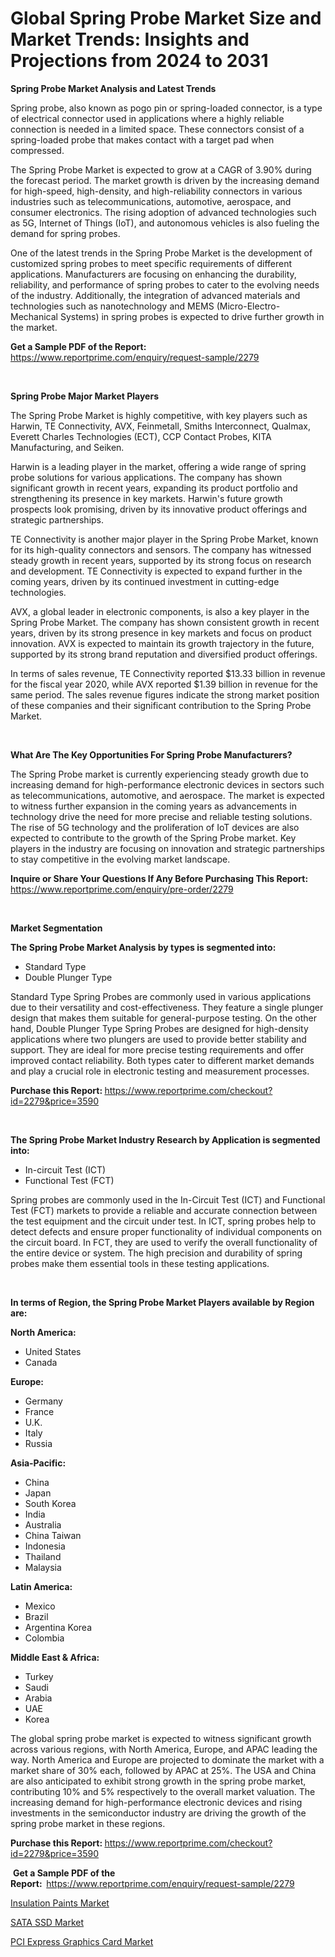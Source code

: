 <p><h1>Global Spring Probe Market Size and Market Trends: Insights and Projections from 2024 to 2031</h1></p><p><strong>Spring Probe Market Analysis and Latest Trends</strong></p>
<p><p>Spring probe, also known as pogo pin or spring-loaded connector, is a type of electrical connector used in applications where a highly reliable connection is needed in a limited space. These connectors consist of a spring-loaded probe that makes contact with a target pad when compressed.</p><p>The Spring Probe Market is expected to grow at a CAGR of 3.90% during the forecast period. The market growth is driven by the increasing demand for high-speed, high-density, and high-reliability connectors in various industries such as telecommunications, automotive, aerospace, and consumer electronics. The rising adoption of advanced technologies such as 5G, Internet of Things (IoT), and autonomous vehicles is also fueling the demand for spring probes.</p><p>One of the latest trends in the Spring Probe Market is the development of customized spring probes to meet specific requirements of different applications. Manufacturers are focusing on enhancing the durability, reliability, and performance of spring probes to cater to the evolving needs of the industry. Additionally, the integration of advanced materials and technologies such as nanotechnology and MEMS (Micro-Electro-Mechanical Systems) in spring probes is expected to drive further growth in the market.</p></p>
<p><strong>Get a Sample PDF of the Report:&nbsp;</strong> <a href="https://www.reportprime.com/enquiry/request-sample/2279">https://www.reportprime.com/enquiry/request-sample/2279</a></p>
<p>&nbsp;</p>
<p><strong>Spring Probe Major Market Players</strong></p>
<p><p>The Spring Probe Market is highly competitive, with key players such as Harwin, TE Connectivity, AVX, Feinmetall, Smiths Interconnect, Qualmax, Everett Charles Technologies (ECT), CCP Contact Probes, KITA Manufacturing, and Seiken. </p><p>Harwin is a leading player in the market, offering a wide range of spring probe solutions for various applications. The company has shown significant growth in recent years, expanding its product portfolio and strengthening its presence in key markets. Harwin's future growth prospects look promising, driven by its innovative product offerings and strategic partnerships.</p><p>TE Connectivity is another major player in the Spring Probe Market, known for its high-quality connectors and sensors. The company has witnessed steady growth in recent years, supported by its strong focus on research and development. TE Connectivity is expected to expand further in the coming years, driven by its continued investment in cutting-edge technologies.</p><p>AVX, a global leader in electronic components, is also a key player in the Spring Probe Market. The company has shown consistent growth in recent years, driven by its strong presence in key markets and focus on product innovation. AVX is expected to maintain its growth trajectory in the future, supported by its strong brand reputation and diversified product offerings.</p><p>In terms of sales revenue, TE Connectivity reported $13.33 billion in revenue for the fiscal year 2020, while AVX reported $1.39 billion in revenue for the same period. The sales revenue figures indicate the strong market position of these companies and their significant contribution to the Spring Probe Market.</p></p>
<p>&nbsp;</p>
<p><strong>What Are The Key Opportunities For Spring Probe Manufacturers?</strong></p>
<p><p>The Spring Probe market is currently experiencing steady growth due to increasing demand for high-performance electronic devices in sectors such as telecommunications, automotive, and aerospace. The market is expected to witness further expansion in the coming years as advancements in technology drive the need for more precise and reliable testing solutions. The rise of 5G technology and the proliferation of IoT devices are also expected to contribute to the growth of the Spring Probe market. Key players in the industry are focusing on innovation and strategic partnerships to stay competitive in the evolving market landscape.</p></p>
<p><strong>Inquire or Share Your Questions If Any Before Purchasing This Report:</strong> <a href="https://www.reportprime.com/enquiry/pre-order/2279">https://www.reportprime.com/enquiry/pre-order/2279</a></p>
<p>&nbsp;</p>
<p><strong>Market Segmentation</strong></p>
<p><strong>The Spring Probe Market Analysis by types is segmented into:</strong></p>
<p><ul><li>Standard Type</li><li>Double Plunger Type</li></ul></p>
<p><p>Standard Type Spring Probes are commonly used in various applications due to their versatility and cost-effectiveness. They feature a single plunger design that makes them suitable for general-purpose testing. On the other hand, Double Plunger Type Spring Probes are designed for high-density applications where two plungers are used to provide better stability and support. They are ideal for more precise testing requirements and offer improved contact reliability. Both types cater to different market demands and play a crucial role in electronic testing and measurement processes.</p></p>
<p><strong>Purchase this Report:&nbsp;</strong><a href="https://www.reportprime.com/checkout?id=2279&price=3590">https://www.reportprime.com/checkout?id=2279&price=3590</a></p>
<p>&nbsp;</p>
<p><strong>The Spring Probe Market Industry Research by Application is segmented into:</strong></p>
<p><ul><li>In-circuit Test (ICT)</li><li>Functional Test (FCT)</li></ul></p>
<p><p>Spring probes are commonly used in the In-Circuit Test (ICT) and Functional Test (FCT) markets to provide a reliable and accurate connection between the test equipment and the circuit under test. In ICT, spring probes help to detect defects and ensure proper functionality of individual components on the circuit board. In FCT, they are used to verify the overall functionality of the entire device or system. The high precision and durability of spring probes make them essential tools in these testing applications.</p></p>
<p>&nbsp;</p>
<p><strong>In terms of Region, the Spring Probe Market Players available by Region are:</strong></p>
<p>
    <p> <strong> North America: </strong>
        <ul>
            <li>United States</li>
            <li>Canada</li>
        </ul>
        </p> 
    <p> <strong> Europe: </strong>
        <ul>
            <li>Germany</li>
            <li>France</li>
            <li>U.K.</li>
            <li>Italy</li>
            <li>Russia</li>
        </ul>
        </p> 
    <p> <strong> Asia-Pacific: </strong>
        <ul>
            <li>China</li>
            <li>Japan</li>
            <li>South Korea</li>
            <li>India</li>
            <li>Australia</li>
            <li>China Taiwan</li>
            <li>Indonesia</li>
            <li>Thailand</li>
            <li>Malaysia</li>
        </ul>
        </p> 
    <p> <strong> Latin America: </strong>
        <ul>
            <li>Mexico</li>
            <li>Brazil</li>
            <li>Argentina Korea</li>
            <li>Colombia</li>
        </ul>
        </p> 
    <p> <strong> Middle East & Africa: </strong>
        <ul>
            <li>Turkey</li>
            <li>Saudi</li>
            <li>Arabia</li>
            <li>UAE</li>
            <li>Korea</li>
        </ul>
    </p>
    </p>
<p><p>The global spring probe market is expected to witness significant growth across various regions, with North America, Europe, and APAC leading the way. North America and Europe are projected to dominate the market with a market share of 30% each, followed by APAC at 25%. The USA and China are also anticipated to exhibit strong growth in the spring probe market, contributing 10% and 5% respectively to the overall market valuation. The increasing demand for high-performance electronic devices and rising investments in the semiconductor industry are driving the growth of the spring probe market in these regions.</p></p>
<p><strong>Purchase this Report: </strong><a href="https://www.reportprime.com/checkout?id=2279&price=3590">https://www.reportprime.com/checkout?id=2279&price=3590</a></p>
<p>&nbsp;<strong>Get a Sample PDF of the Report:&nbsp;&nbsp;</strong><a href="https://www.reportprime.com/enquiry/request-sample/2279">https://www.reportprime.com/enquiry/request-sample/2279</a></p>
<p><strong></strong></p>
<p><p><a href="https://frill-swim-3cd.notion.site/Insulation-Paints-Market-Size-Global-Industry-Overview-Market-Segmentation-and-Forecast-2024-to-2-22a1e22d2e3d4a1a9fd73f424df73a1a">Insulation Paints Market</a></p><p><a href="https://github.com/singletonthaxterkelliehr2df/Market-Research-Report-List-1/blob/main/sata-ssd-market.md">SATA SSD Market</a></p><p><a href="https://github.com/kufem1/Market-Research-Report-List-2/blob/main/pci-express-graphics-card-market.md">PCI Express Graphics Card Market</a></p></p>